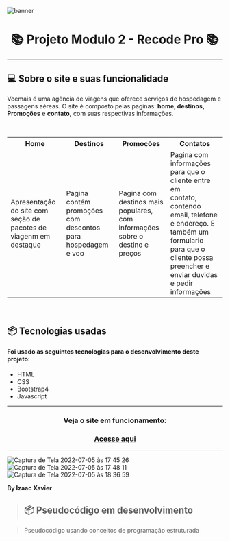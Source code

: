 ![banner](https://user-images.githubusercontent.com/105816549/177419562-642d314a-1798-4430-bc37-a1ea866afab5.svg)

<h1 align="center"> 📚 Projeto Modulo 2 - Recode Pro 📚</h1>
<hr>
<h2> 💻 Sobre o site e suas funcionalidade</h2>


<p> Voemais é uma agência de viagens que oferece serviços de hospedagem e passagens aéreas. O site é composto pelas paginas: <b>home, destinos,  Promoções</b> e <b>contato,</b> com suas respectivas informações.</p>
<br>

<table>
<tr> 
 <th>Home</th>
 <th>Destinos</th> 
 <th>Promoções</th>
 <th>Contatos</th> 
 </tr>
<tr>
 <td> Apresentaçåo do site com seção de pacotes de viagenm em destaque</td>
 <td>Pagina contém promoções com descontos para hospedagem e voo</td>
 <td> Pagina com destinos mais populares, com informações sobre o destino e preços</td> 
 <td>Pagina com informações para que o cliente entre em<br> contato, contendo email, telefone e endereço. E também um formulario para que o cliente possa preencher e enviar duvidas e pedir informações </td
 </tr>
<tr> 
 
 </table>
 <br>


 <h2> 📦 Tecnologias usadas</>
 

<h4> Foi usado as seguintes tecnologias para o desenvolvimento deste projeto:</h4>

<ul>
<li>HTML</li>
<li>CSS</li>
<li>Bootstrap4</li>
<li>Javascript</li>

</ul>

<hr>

<h3 align="center"> Veja o site em funcionamento:</h3>
<h3 align="center"><a href="https://voemaisviagens.netlify.app">Acesse aqui</a></h3>


<hr>

![Captura de Tela 2022-07-05 às 17 45 26](https://user-images.githubusercontent.com/105816549/177420111-e1dadba4-46bb-4840-ad4b-cbec45881eed.png)
![Captura de Tela 2022-07-05 às 17 48 11](https://user-images.githubusercontent.com/105816549/177420258-857312b3-7a8c-4989-9f23-9d2464198dd0.png)
![Captura de Tela 2022-07-05 às 18 36 59](https://user-images.githubusercontent.com/105816549/177420793-561794c3-bdd9-48cd-ae08-8c0baadd7ffe.png)
<br>

<b>By Izaac Xavier</b>

> <h2> 📦 Pseudocódigo em desenvolvimento</h1>
 
> <p> Pseudocódigo usando conceitos de programação estruturada </p>



